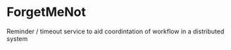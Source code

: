 ForgetMeNot
===========

Reminder / timeout service to aid coordintation of workflow in a distributed system
